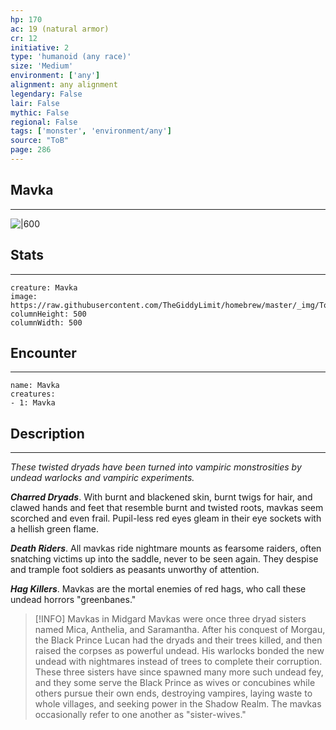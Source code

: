 ```yaml
---
hp: 170
ac: 19 (natural armor)
cr: 12
initiative: 2
type: 'humanoid (any race)'    
size: 'Medium'
environment: ['any']
alignment: any alignment
legendary: False
lair: False
mythic: False
regional: False
tags: ['monster', 'environment/any']
source: "ToB"
page: 286
---
```


## Mavka
---

![|600](https://raw.githubusercontent.com/TheGiddyLimit/homebrew/master/_img/ToB/Mavka.webp)

## Stats
---

```statblock
creature: Mavka
image: https://raw.githubusercontent.com/TheGiddyLimit/homebrew/master/_img/ToB/token/Mavka.png
columnHeight: 500
columnWidth: 500
```

## Encounter
---

```encounter-table
name: Mavka
creatures:
- 1: Mavka
```

## Description
---
_These twisted dryads have been turned into vampiric monstrosities by undead warlocks and vampiric experiments._

**_Charred Dryads_**. With burnt and blackened skin, burnt twigs for hair, and clawed hands and feet that resemble burnt and twisted roots, mavkas seem scorched and even frail. Pupil-less red eyes gleam in their eye sockets with a hellish green flame.

**_Death Riders_**. All mavkas ride nightmare mounts as fearsome raiders, often snatching victims up into the saddle, never to be seen again. They despise and trample foot soldiers as peasants unworthy of attention.

**_Hag Killers_**. Mavkas are the mortal enemies of red hags, who call these undead horrors "greenbanes."

> [!INFO] Mavkas in Midgard
>Mavkas were once three dryad sisters named Mica, Anthelia, and Saramantha. After his conquest of Morgau, the Black Prince Lucan had the dryads and their trees killed, and then raised the corpses as powerful undead. His warlocks bonded the new undead with nightmares instead of trees to complete their corruption.
>These three sisters have since spawned many more such undead fey, and they some serve the Black Prince as wives or concubines while others pursue their own ends, destroying vampires, laying waste to whole villages, and seeking power in the Shadow Realm. The mavkas occasionally refer to one another as "sister-wives."






